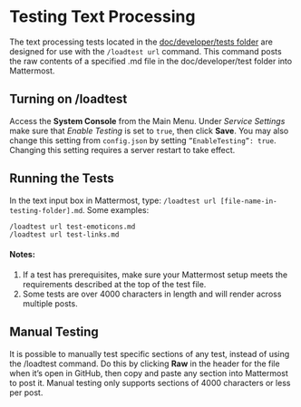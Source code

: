 # Testing Text Processing  
The text processing tests located in the [doc/developer/tests folder](https://github.com/nomadsingles/platform/tree/master/doc/developer/tests) are designed for use with the `/loadtest url` command. This command posts the raw contents of a specified .md file in the doc/developer/test folder into Mattermost.

## Turning on /loadtest  
Access the **System Console** from the Main Menu. Under *Service Settings* make sure that *Enable Testing* is set to `true`, then click **Save**. You may also change this setting from `config.json` by setting `”EnableTesting”: true`. Changing this setting requires a server restart to take effect.

## Running the Tests  
In the text input box in Mattermost, type: `/loadtest url [file-name-in-testing-folder].md`. Some examples:

`/loadtest url test-emoticons.md`  
`/loadtest url test-links.md`

#### Notes:    
1. If a test has prerequisites, make sure your Mattermost setup meets the requirements described at the top of the test file.
2. Some tests are over 4000 characters in length and will render across multiple posts.

## Manual Testing  
It is possible to manually test specific sections of any test, instead of using the /loadtest command. Do this by clicking **Raw** in the header for the file when it’s open in GitHub, then copy and paste any section into Mattermost to post it. Manual testing only supports sections of 4000 characters or less per post.
